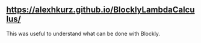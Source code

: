 ## https://alexhkurz.github.io/BlocklyLambdaCalculus/
This was useful to understand what can be done with Blockly.
